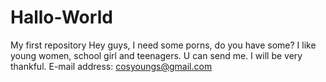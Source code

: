 # Hallo-World
My first repository
Hey guys, I need some porns, do you have some? 
I like young women, school girl and teenagers.
U can send me. I will be very thankful.
E-mail address: cosyoungs@gmail.com
